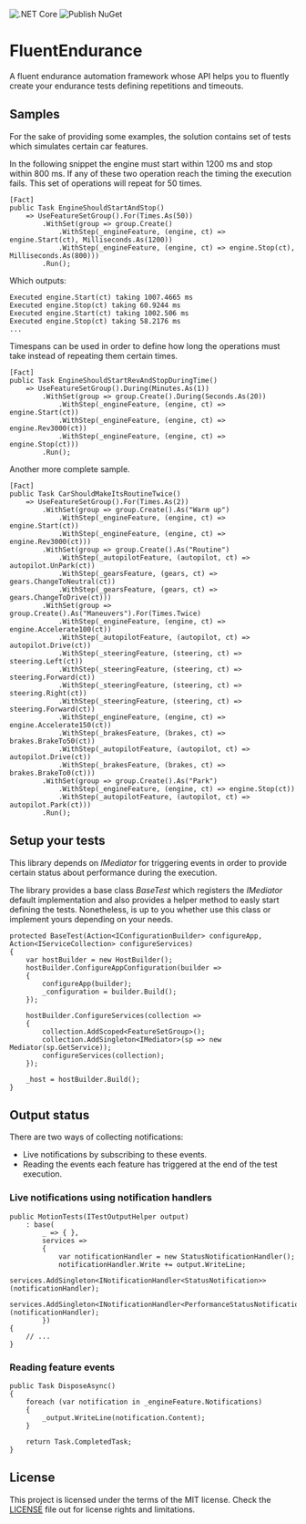 ![.NET Core](https://github.com/gcastellov/fluent-endurance/workflows/.NET%20Core/badge.svg)
![Publish NuGet](https://github.com/gcastellov/fluent-endurance/workflows/Publish%20NuGet/badge.svg?branch=main&event=push)

# FluentEndurance
A fluent endurance automation framework whose API helps you to fluently create your endurance tests defining repetitions and timeouts. 


## Samples
For the sake of providing some examples, the solution contains set of tests which simulates certain car features.

In the following snippet the engine must start within 1200 ms and stop within 800 ms. If any of these two operation reach the timing the execution fails. This set of operations will repeat for 50 times. 

```
[Fact]
public Task EngineShouldStartAndStop()
    => UseFeatureSetGroup().For(Times.As(50))
        .WithSet(group => group.Create()
            .WithStep(_engineFeature, (engine, ct) => engine.Start(ct), Milliseconds.As(1200))
            .WithStep(_engineFeature, (engine, ct) => engine.Stop(ct), Milliseconds.As(800)))
        .Run();
```

Which outputs:
```
Executed engine.Start(ct) taking 1007.4665 ms
Executed engine.Stop(ct) taking 60.9244 ms
Executed engine.Start(ct) taking 1002.506 ms
Executed engine.Stop(ct) taking 58.2176 ms
...
```

Timespans can be used in order to define how long the operations must take instead of repeating them certain times.

```
[Fact]
public Task EngineShouldStartRevAndStopDuringTime()
    => UseFeatureSetGroup().During(Minutes.As(1))
        .WithSet(group => group.Create().During(Seconds.As(20))
            .WithStep(_engineFeature, (engine, ct) => engine.Start(ct))
            .WithStep(_engineFeature, (engine, ct) => engine.Rev3000(ct))
            .WithStep(_engineFeature, (engine, ct) => engine.Stop(ct)))
        .Run();
```

Another more complete sample.

```
[Fact]
public Task CarShouldMakeItsRoutineTwice()
    => UseFeatureSetGroup().For(Times.As(2))
        .WithSet(group => group.Create().As("Warm up")
            .WithStep(_engineFeature, (engine, ct) => engine.Start(ct))
            .WithStep(_engineFeature, (engine, ct) => engine.Rev3000(ct)))
        .WithSet(group => group.Create().As("Routine")
            .WithStep(_autopilotFeature, (autopilot, ct) => autopilot.UnPark(ct))
            .WithStep(_gearsFeature, (gears, ct) => gears.ChangeToNeutral(ct))
            .WithStep(_gearsFeature, (gears, ct) => gears.ChangeToDrive(ct)))
        .WithSet(group => group.Create().As("Maneuvers").For(Times.Twice)
            .WithStep(_engineFeature, (engine, ct) => engine.Accelerate100(ct))
            .WithStep(_autopilotFeature, (autopilot, ct) => autopilot.Drive(ct))
            .WithStep(_steeringFeature, (steering, ct) => steering.Left(ct))
            .WithStep(_steeringFeature, (steering, ct) => steering.Forward(ct))
            .WithStep(_steeringFeature, (steering, ct) => steering.Right(ct))
            .WithStep(_steeringFeature, (steering, ct) => steering.Forward(ct))
            .WithStep(_engineFeature, (engine, ct) => engine.Accelerate150(ct))
            .WithStep(_brakesFeature, (brakes, ct) => brakes.BrakeTo50(ct))
            .WithStep(_autopilotFeature, (autopilot, ct) => autopilot.Drive(ct))
            .WithStep(_brakesFeature, (brakes, ct) => brakes.BrakeTo0(ct)))
        .WithSet(group => group.Create().As("Park")
            .WithStep(_engineFeature, (engine, ct) => engine.Stop(ct))
            .WithStep(_autopilotFeature, (autopilot, ct) => autopilot.Park(ct)))
        .Run();
```


## Setup your tests
This library depends on *IMediator* for triggering events in order to provide certain status about performance during the execution.

The library provides a base class *BaseTest* which registers the *IMediator* default implementation and also provides a helper method to easly start defining the tests. Nonetheless, is up to you whether use this class or implement yours depending on your needs.


```
protected BaseTest(Action<IConfigurationBuilder> configureApp,  Action<IServiceCollection> configureServices)
{
    var hostBuilder = new HostBuilder();
    hostBuilder.ConfigureAppConfiguration(builder =>
    {
        configureApp(builder);
        _configuration = builder.Build();
    });

    hostBuilder.ConfigureServices(collection =>
    {
        collection.AddScoped<FeatureSetGroup>();
        collection.AddSingleton<IMediator>(sp => new Mediator(sp.GetService));
        configureServices(collection);
    });

    _host = hostBuilder.Build();
}
```

## Output status

There are two ways of collecting notifications:
* Live notifications by subscribing to these events. 
* Reading the events each feature has triggered at the end of the test execution.


### Live notifications using notification handlers
```
public MotionTests(ITestOutputHelper output)
    : base(
        _ => { }, 
        services =>
        {
            var notificationHandler = new StatusNotificationHandler();
            notificationHandler.Write += output.WriteLine;
            services.AddSingleton<INotificationHandler<StatusNotification>>(notificationHandler);
            services.AddSingleton<INotificationHandler<PerformanceStatusNotification>>(notificationHandler);
        })
{
    // ...
}
```

### Reading feature events
```
public Task DisposeAsync()
{
    foreach (var notification in _engineFeature.Notifications)
    {
        _output.WriteLine(notification.Content);
    }

    return Task.CompletedTask;
}
```

## License
This project is licensed under the terms of the MIT license. 
Check the [LICENSE](LICENSE.md) file out for license rights and limitations.
